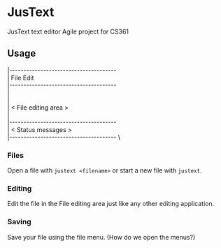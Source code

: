 # JusText
JusText text editor Agile project for CS361

## Usage

 |-------------------------------------- \
 \| File   Edit                          \
 |-------------------------------------- \
 |                                       \
 |                                       \
 |         < File editing area >         \
 |                                       \
 |-------------------------------------- \
 \| < Status messages >                  \
 |-------------------------------------- \

### Files
 Open a file with `justext <filename>` or start a new file with `justext`.

### Editing
 Edit the file in the File editing area just like any other editing application.

### Saving
 Save your file using the file menu. 
 (How do we open the menus?)
